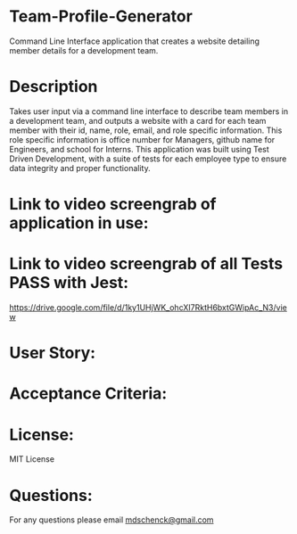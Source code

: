 # Team-Profile-Generator

Command Line Interface application that creates a website detailing member details for a development team.

# Description

Takes user input via a command line interface to describe team members in a development team, and outputs a website with a card for each team member with their id, name, role, email, and role specific information. This role specific information is office number for Managers, github name for Engineers, and school for Interns. This application was built using Test Driven Development, with a suite of tests for each employee type to ensure data integrity and proper functionality.

# Link to video screengrab of application in use:

# Link to video screengrab of all Tests PASS with Jest:

https://drive.google.com/file/d/1ky1UHjWK_ohcXI7RktH6bxtGWipAc_N3/view

# User Story:

# Acceptance Criteria:

# License:

MIT License

# Questions:

For any questions please email mdschenck@gmail.com
